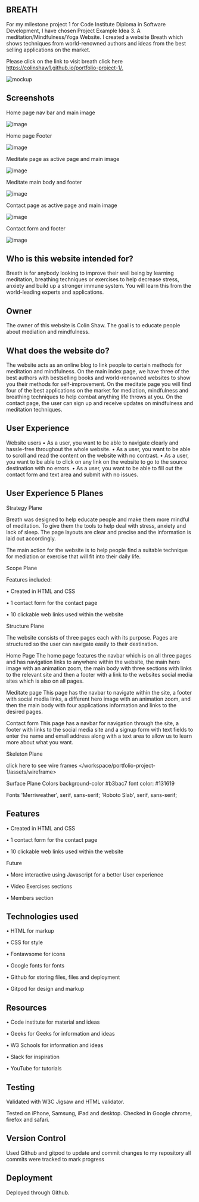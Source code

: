 

BREATH
--
For my milestone project 1 for Code Institute Diploma in Software Development, I have chosen Project Example Idea 3. A meditation/Mindfulness/Yoga Website. I created a website Breath which shows techniques from world-renowned authors and ideas from the best selling applications on the market.

Please click on the link to visit breath click here <https://colinshaw1.github.io/portfolio-project-1/.>

![mockup](https://user-images.githubusercontent.com/56481190/151623053-4c2ed9cc-3df4-447d-9879-b77eefd6cd39.png)

Screenshots
--

Home page nav bar and main image

![image](https://user-images.githubusercontent.com/56481190/165051880-2ac21dfd-f5d5-496d-ac0e-8a158bb54931.png)

Home page Footer

![image](https://user-images.githubusercontent.com/56481190/165052204-84b73caf-bb18-456a-8afd-66b1b357344f.png)

Meditate page as active page and main image

![image](https://user-images.githubusercontent.com/56481190/165052509-8fa9d54e-78ca-493d-b0c1-51fd729c86ca.png)

Meditate main body and footer

![image](https://user-images.githubusercontent.com/56481190/165052784-b86a2464-63bc-419b-a09e-0112d1415aed.png)

Contact page as active page and main image

![image](https://user-images.githubusercontent.com/56481190/165052979-76a5d9cd-d87a-400b-83e0-d7f745a86e8e.png)

Contact form and footer

![image](https://user-images.githubusercontent.com/56481190/165053153-cadd3a42-0260-437f-bc01-314276b5956c.png)

Who is this website intended for?
--
Breath is for anybody looking to improve their well being by learning meditation, breathing techniques or exercises to help decrease stress, anxiety and build up a stronger immune system. You will learn this from the world-leading experts and applications. 

Owner
--

The owner of this website is Colin Shaw. The goal is to educate people about mediation and mindfulness. 

What does the website do?
--

The website acts as an online blog to link people to certain methods for meditation and mindfulness. On the main index page, we have three of the best authors with bestselling books and world-renowned websites to show you their methods for self-improvement. On the meditate page you will find four of the best applications on the market for mediation, mindfulness and breathing techniques to help combat anything life throws at you. On the contact page, the user can sign up and receive updates on mindfulness and meditation techniques. 

User Experience
--

Website users 
•	As a user, you want to be able to navigate clearly and hassle-free throughout the whole website. 
•	As a user, you want to be able to scroll and read the content on the website with no contrast.
•	As a user, you want to be able to click on any link on the website to go to the source destination with no errors. 
•	As a user, you want to be able to fill out the contact form and text area and submit with no issues. 



User Experience 5 Planes
--

Strategy Plane

Breath was designed to help educate people and make them more mindful of meditation. To give them the tools to help deal with stress, anxiety and lack of sleep. The page layouts are clear and precise and the information is laid out accordingly. 

The main action for the website is to help people find a suitable technique for mediation or exercise that will fit into their daily life.

Scope Plane

Features included:

•	Created in HTML and CSS

•	1 contact form for the contact page

•	10 clickable web links used within the website


Structure Plane

The website consists of three pages each with its purpose. Pages are structured so the user can navigate easily to their destination. 

Home Page 
The home page features the navbar which is on all three pages and has navigation links to anywhere within the website, the main hero image with an animation zoom, the main body with three sections with links to the relevant site and then a footer with a link to the websites social media sites which is also on all pages.

Meditate page
This page has the navbar to navigate within the site, a footer with social media links, a different hero image with an animation zoom, and then the main body with four applications information and links to the desired pages.

Contact form
This page has a navbar for navigation through the site, a footer with links to the social media site and a signup form with text fields to enter the name and email address along with a text area to allow us to learn more about what you want. 

Skeleton Plane

click here to see wire frames </workspace/portfolio-project-1/assets/wireframe>

Surface Plane
Colors
 background-color #b3bac7
 font color: #131619
 
 Fonts
 'Merriweather', serif, sans-serif;
 'Roboto Slab', serif, sans-serif;
 
Features
--

•	Created in HTML and CSS

•	1 contact form for the contact page

•	10 clickable web links used within the website

Future

•  More interactive using Javascript for a better User experience

•  Video Exercises sections

•  Members section


Technologies used
--

• HTML for markup

• CSS for style

• Fontawsome for icons

• Google fonts for fonts

• Github for storing files, files and deployment 

• Gitpod for design and markup


Resources
--

• Code institute for material and ideas

• Geeks for Geeks for information and ideas 
 
• W3 Schools for information and ideas

• Slack for inspiration

• YouTube for tutorials

Testing
--

Validated with W3C Jigsaw and HTML validator. 

Tested on iPhone, Samsung, iPad and desktop. Checked in Google chrome, firefox and safari.

Version Control
--

Used Github and gitpod to update and commit changes to my repository all commits were tracked to mark progress

Deployment
--

Deployed through Github.
